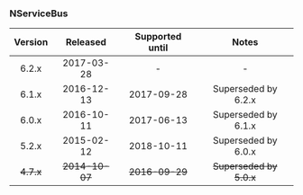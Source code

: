 ### NServiceBus

| Version   | Released       | Supported until   | Notes                             |
|:---------:|:--------------:|:-----------------:|:---------------------------------:|
| 6.2.x     | 2017-03-28     | -                 | -                                 |
| 6.1.x     | 2016-12-13     | 2017-09-28        | Superseded by 6.2.x               |
| 6.0.x     | 2016-10-11     | 2017-06-13        | Superseded by 6.1.x               |
| 5.2.x     | 2015-02-12     | 2018-10-11        | Superseded by 6.0.x               |
| ~~4.7.x~~ | ~~2014-10-07~~ | ~~2016-09-29~~    | ~~Superseded by 5.0.x~~           |

